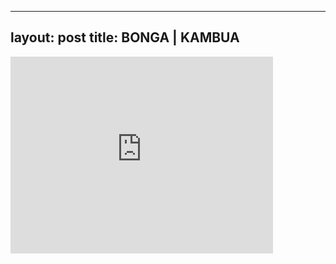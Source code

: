 

---
layout: post
title: BONGA | KAMBUA
---


<iframe width="420" height="315" src="http://www.youtube.com/embed/DB9rPaKw1Hg" frameborder="0" allowfullscreen></iframe>

